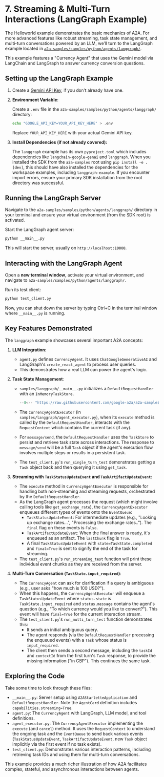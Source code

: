 # 7. Streaming & Multi-Turn Interactions (LangGraph Example)

The Helloworld example demonstrates the basic mechanics of A2A. For more advanced features like robust streaming, task state management, and multi-turn conversations powered by an LLM, we'll turn to the LangGraph example located in [`a2a-samples/samples/python/agents/langgraph/`](https://github.com/google-a2a/a2a-samples/tree/main/samples/python/agents/langgraph).

This example features a "Currency Agent" that uses the Gemini model via LangChain and LangGraph to answer currency conversion questions.

## Setting up the LangGraph Example

1. Create a [Gemini API Key](https://ai.google.dev/gemini-api/docs/api-key), if you don't already have one.

2. **Environment Variable:**

    Create a `.env` file in the `a2a-samples/samples/python/agents/langgraph/` directory:

    ```bash
    echo "GOOGLE_API_KEY=YOUR_API_KEY_HERE" > .env
    ```

    Replace `YOUR_API_KEY_HERE` with your actual Gemini API key.

3. **Install Dependencies (if not already covered):**

    The `langgraph` example has its own `pyproject.toml` which includes dependencies like `langchain-google-genai` and `langgraph`. When you installed the SDK from the `a2a-samples` root using `pip install -e .[dev]`, this should have also installed the dependencies for the workspace examples, including `langgraph-example`. If you encounter import errors, ensure your primary SDK installation from the root directory was successful.

## Running the LangGraph Server

Navigate to the `a2a-samples/samples/python/agents/langgraph/` directory in your terminal and ensure your virtual environment (from the SDK root) is activated.

Start the LangGraph agent server:

```bash
python __main__.py
```

This will start the server, usually on `http://localhost:10000`.

## Interacting with the LangGraph Agent

Open a **new terminal window**, activate your virtual environment, and navigate to `a2a-samples/samples/python/agents/langgraph/`.

Run its test client:

```bash
python test_client.py
```

Now, you can shut down the server by typing Ctrl+C in the terminal window where `__main__.py` is running.

## Key Features Demonstrated

The `langgraph` example showcases several important A2A concepts:

1. **LLM Integration**:

    - `agent.py` defines `CurrencyAgent`. It uses `ChatGoogleGenerativeAI` and LangGraph's `create_react_agent` to process user queries.
    - This demonstrates how a real LLM can power the agent's logic.

2. **Task State Management**:

    - `samples/langgraph/__main__.py` initializes a `DefaultRequestHandler` with an `InMemoryTaskStore`.

        ```python { .no-copy }
        --8<-- "https://raw.githubusercontent.com/google-a2a/a2a-samples/refs/heads/main/samples/python/agents/langgraph/__main__.py:DefaultRequestHandler"
        ```

    - The `CurrencyAgentExecutor` (in `samples/langgraph/agent_executor.py`), when its `execute` method is called by the `DefaultRequestHandler`, interacts with the `RequestContext` which contains the current task (if any).
    - For `message/send`, the `DefaultRequestHandler` uses the `TaskStore` to persist and retrieve task state across interactions. The response to `message/send` will be a full `Task` object if the agent's execution flow involves multiple steps or results in a persistent task.
    - The `test_client.py`'s `run_single_turn_test` demonstrates getting a `Task` object back and then querying it using `get_task`.

3. **Streaming with `TaskStatusUpdateEvent` and `TaskArtifactUpdateEvent`**:

    - The `execute` method in `CurrencyAgentExecutor` is responsible for handling both non-streaming and streaming requests, orchestrated by the `DefaultRequestHandler`.
    - As the LangGraph agent processes the request (which might involve calling tools like `get_exchange_rate`), the `CurrencyAgentExecutor` enqueues different types of events onto the `EventQueue`:
        - `TaskStatusUpdateEvent`: For intermediate updates (e.g., "Looking up exchange rates...", "Processing the exchange rates.."). The `final` flag on these events is `False`.
        - `TaskArtifactUpdateEvent`: When the final answer is ready, it's enqueued as an artifact. The `lastChunk` flag is `True`.
        - A final `TaskStatusUpdateEvent` with `state=TaskState.completed` and `final=True` is sent to signify the end of the task for streaming.
    - The `test_client.py`'s `run_streaming_test` function will print these individual event chunks as they are received from the server.

4. **Multi-Turn Conversation (`TaskState.input_required`)**:

    - The `CurrencyAgent` can ask for clarification if a query is ambiguous (e.g., user asks "how much is 100 USD?").
    - When this happens, the `CurrencyAgentExecutor` will enqueue a `TaskStatusUpdateEvent` where `status.state` is `TaskState.input_required` and `status.message` contains the agent's question (e.g., "To which currency would you like to convert?"). This event will have `final=True` for the current interaction stream.
    - The `test_client.py`'s `run_multi_turn_test` function demonstrates this:
        - It sends an initial ambiguous query.
        - The agent responds (via the `DefaultRequestHandler` processing the enqueued events) with a `Task` whose status is `input_required`.
        - The client then sends a second message, including the `taskId` and `contextId` from the first turn's `Task` response, to provide the missing information ("in GBP"). This continues the same task.

## Exploring the Code

Take some time to look through these files:

- `__main__.py`: Server setup using `A2AStarletteApplication` and `DefaultRequestHandler`. Note the `AgentCard` definition includes `capabilities.streaming=True`.
- `agent.py`: The `CurrencyAgent` with LangGraph, LLM model, and tool definitions.
- `agent_executor.py`: The `CurrencyAgentExecutor` implementing the `execute` (and `cancel`) method. It uses the `RequestContext` to understand the ongoing task and the `EventQueue` to send back various events (`TaskStatusUpdateEvent`, `TaskArtifactUpdateEvent`, new `Task` object implicitly via the first event if no task exists).
- `test_client.py`: Demonstrates various interaction patterns, including retrieving task IDs and using them for multi-turn conversations.

This example provides a much richer illustration of how A2A facilitates complex, stateful, and asynchronous interactions between agents.
